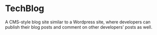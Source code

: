 # TechBlog
A CMS-style blog site similar to a Wordpress site, where developers can publish their blog posts and comment on other developers’ posts as well.
